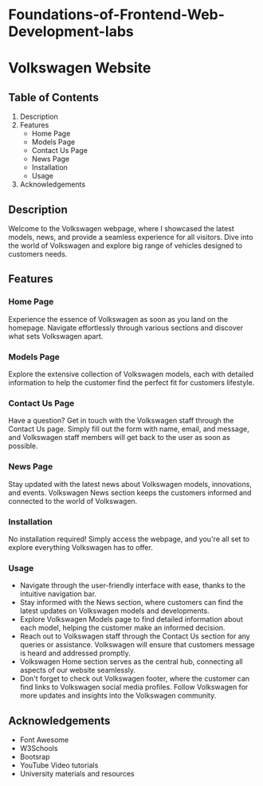 # Foundations-of-Frontend-Web-Development-labs
# Volkswagen Website

## Table of Contents
1. Description
2. Features
   - Home Page
   - Models Page
   - Contact Us Page
   - News Page
   - Installation
   - Usage
3. Acknowledgements

## Description
Welcome to the Volkswagen webpage, where I showcased the latest models, news, and provide a seamless experience for all visitors. Dive into the world of Volkswagen and explore big range of vehicles designed to customers needs.

## Features

### Home Page
Experience the essence of Volkswagen as soon as you land on the homepage. Navigate effortlessly through various sections and discover what sets Volkswagen apart.

### Models Page
Explore the extensive collection of Volkswagen models, each with detailed information to help the customer find the perfect fit for customers lifestyle.

### Contact Us Page
Have a question? Get in touch with the Volkswagen staff through the Contact Us page. Simply fill out the form with name, email, and message, and Volkswagen staff members will get back to the user as soon as possible.

### News Page
Stay updated with the latest news about Volkswagen models, innovations, and events. Volkswagen News section keeps the customers informed and connected to the world of Volkswagen.

### Installation
No installation required! Simply access the webpage, and you're all set to explore everything Volkswagen has to offer.

### Usage
- Navigate through the user-friendly interface with ease, thanks to the intuitive navigation bar.
- Stay informed with the News section, where customers can find the latest updates on Volkswagen models and developments.
- Explore Volkswagen Models page to find detailed information about each model, helping the customer make an informed decision.
- Reach out to Volkswagen staff through the Contact Us section for any queries or assistance. Volkswagen will ensure that customers message is heard and addressed promptly.
- Volkswagen Home section serves as the central hub, connecting all aspects of our website seamlessly.
- Don't forget to check out Volkswagen footer, where the customer can find links to Volkswagen social media profiles. Follow Volkswagen for more updates and insights into the Volkswagen community.

## Acknowledgements
- Font Awesome
- W3Schools
- Bootsrap
- YouTube Video tutorials
- University materials and resources
